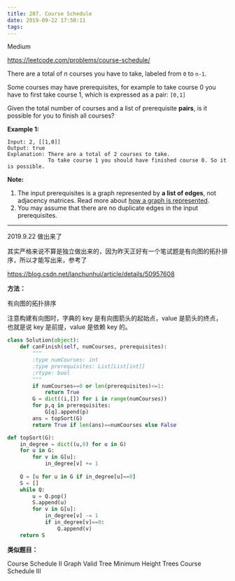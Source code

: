 ```yaml
---
title: 207. Course Schedule
date: 2019-09-22 17:58:11
tags:
---
```


Medium

https://leetcode.com/problems/course-schedule/

There are a total of *n* courses you have to take, labeled from `0` to `n-1`.

Some courses may have prerequisites, for example to take course 0 you have to first take course 1, which is expressed as a pair: `[0,1]`

Given the total number of courses and a list of prerequisite **pairs**, is it possible for you to finish all courses?

**Example 1:**

```
Input: 2, [[1,0]] 
Output: true
Explanation: There are a total of 2 courses to take. 
             To take course 1 you should have finished course 0. So it is possible.
```

**Note:**

1. The input prerequisites is a graph represented by **a list of edges**, not adjacency matrices. Read more about [how a graph is represented](https://www.khanacademy.org/computing/computer-science/algorithms/graph-representation/a/representing-graphs).
2. You may assume that there are no duplicate edges in the input prerequisites.

---

2019.9.22 做出来了

其实严格来说不算是独立做出来的，因为昨天正好有一个笔试题是有向图的拓扑排序，所以才能写出来，参考了 

https://blog.csdn.net/lanchunhui/article/details/50957608

**方法：**

有向图的拓扑排序

注意构建有向图时，字典的 key 是有向图箭头的起始点，value 是箭头的终点，也就是说 key 是前提，value 是依赖 key 的。

```python
class Solution(object):
    def canFinish(self, numCourses, prerequisites):
        """
        :type numCourses: int
        :type prerequisites: List[List[int]]
        :rtype: bool
        """
        if numCourses==0 or len(prerequisites)<=1:
            return True
        G = dict((i,[]) for i in range(numCourses))
        for p,q in prerequisites:
            G[q].append(p)
        ans = topSort(G)
        return True if len(ans)==numCourses else False

def topSort(G):
    in_degree = dict((u,0) for u in G)
    for u in G:
        for v in G[u]:
            in_degree[v] += 1
    
    Q = [u for u in G if in_degree[u]==0]
    S = []
    while Q:
        u = Q.pop()
        S.append(u)
        for v in G[u]:
            in_degree[v] -= 1
            if in_degree[v]==0:
                Q.append(v)
    return S
```

**类似题目：**

Course Schedule II
Graph Valid Tree
Minimum Height Trees
Course Schedule III